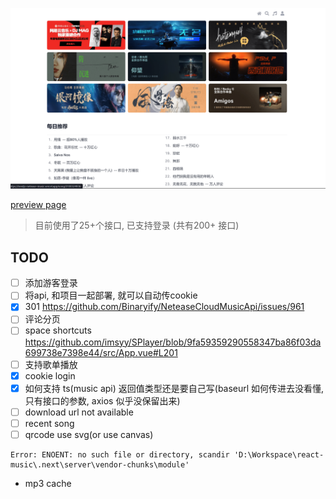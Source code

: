 ![](banner.png)

[preview page](https://nextjs-netease-music.vercel.app/)

> 目前使用了25+个接口, 已支持登录 (共有200+ 接口)

## TODO

- [ ] 添加游客登录
- [ ] 将api, 和项目一起部署, 就可以自动传cookie
- [x] 301 https://github.com/Binaryify/NeteaseCloudMusicApi/issues/961
- [ ] 评论分页
- [ ] space shortcuts https://github.com/imsyy/SPlayer/blob/9fa59359290558347ba86f03da699738e7398e44/src/App.vue#L201
- [ ] 支持歌单播放
- [x] cookie login
- [x] 如何支持 ts(music api) 返回值类型还是要自己写(baseurl 如何传进去没看懂, 只有接口的参数, axios 似乎没保留出来)
- [ ] download url not available
- [ ] recent song
- [ ] qrcode use svg(or use canvas)

<!-- https://github.com/imsyy/SPlayer/blob/dev/src/api/home.js -->

```
Error: ENOENT: no such file or directory, scandir 'D:\Workspace\react-music\.next\server\vendor-chunks\module'
```

- mp3 cache
<!-- - 跨域问题() -->
